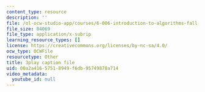 ```yaml
---
content_type: resource
description: ''
file: /ol-ocw-studio-app/courses/6-006-introduction-to-algorithms-fall-2011/00a2a41657518949f6db95749878a714_-DwGrJ8JxDc.srt
file_size: 84069
file_type: application/x-subrip
learning_resource_types: []
license: https://creativecommons.org/licenses/by-nc-sa/4.0/
ocw_type: OCWFile
resourcetype: Other
title: 3play caption file
uid: 00a2a416-5751-8949-f6db-95749878a714
video_metadata:
  youtube_id: null
---
```

